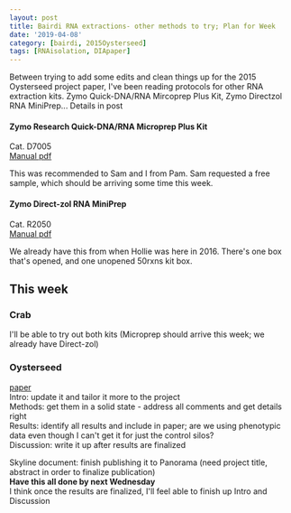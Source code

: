 ```yaml
---
layout: post
title: Bairdi RNA extractions- other methods to try; Plan for Week 
date: '2019-04-08'
category: [bairdi, 2015Oysterseed]
tags: [RNAisolation, DIApaper]
---
```

Between trying to add some edits and clean things up for the 2015 Oysterseed project paper, I've been reading protocols for other RNA extraction kits. Zymo Quick-DNA/RNA Mircoprep Plus Kit, Zymo Directzol RNA MiniPrep... Details in post

#### Zymo Research Quick-DNA/RNA Microprep Plus Kit
Cat. D7005        
[Manual pdf](https://files.zymoresearch.com/protocols/_d7005_quick-dna-rna_microprep_plus_kit.pdf)

This was recommended to Sam and I from Pam. Sam requested a free sample, which should be arriving some time this week. 

#### Zymo Direct-zol RNA MiniPrep
Cat. R2050       
[Manual pdf](https://github.com/RobertsLab/resources/blob/master/protocols/Commercial_Protocols/ZymoResearch_Directzol_RNA_MiniPrep.pdf)

We already have this from when Hollie was here in 2016. There's one box that's opened, and one unopened 50rxns kit box. 

## This week
### Crab         
I'll be able to try out both kits (Microprep should arrive this week; we already have Direct-zol)     

### Oysterseed   
[paper](https://docs.google.com/document/d/1OaYNzlOJr5QibCYt8--GMNGvXlzHPR9_daCkNUVkj-U/edit)      
Intro: update it and tailor it more to the project                      
Methods: get them in a solid state - address all comments and get details right       
Results: identify all results and include in paper; are we using phenotypic data even though I can't get it for just the control silos?            
Discussion: write it up after results are finalized     

Skyline document: finish publishing it to Panorama (need project title, abstract in order to finalize publication)     
**Have this all done by next Wednesday**         
I think once the results are finalized, I'll feel able to finish up Intro and Discussion  

